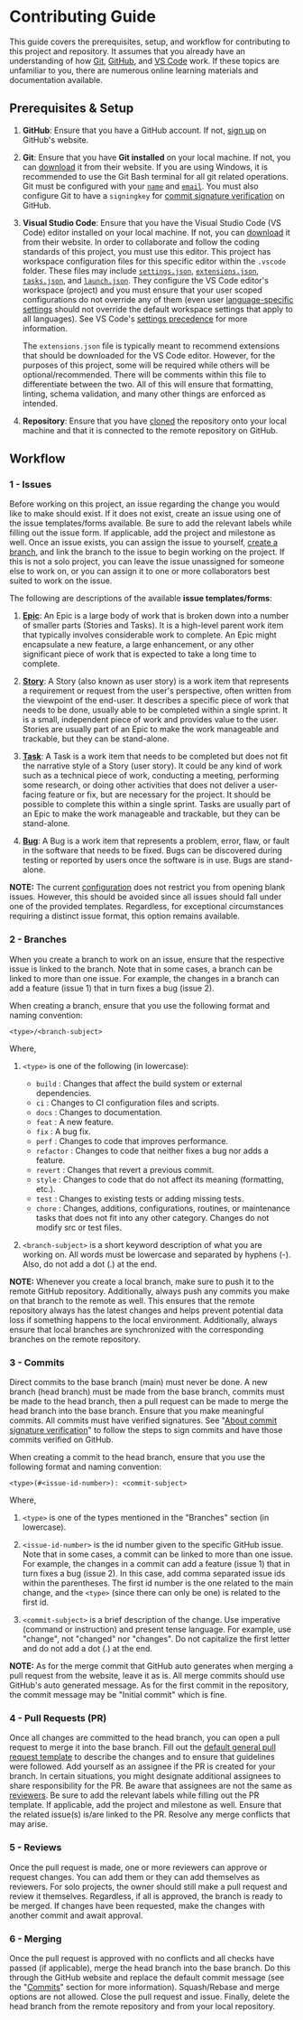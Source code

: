 # Contributing Guide

This guide covers the prerequisites, setup, and workflow for contributing to this project and repository. It assumes that you already have an understanding of how [Git](https://git-scm.com/doc "Docs"), [GitHub](https://docs.github.com/en "Docs"), and [VS Code](https://code.visualstudio.com/docs "Docs") work. If these topics are unfamiliar to you, there are numerous online learning materials and documentation available.

## Prerequisites & Setup

1. **GitHub**: Ensure that you have a GitHub account. If not, [sign up](https://github.com/ "GitHub") on GitHub's website.

2. **Git**: Ensure that you have **Git installed** on your local machine. If not, you can [download](https://git-scm.com/downloads "Git") it from their website. If you are using Windows, it is recommended to use the Git Bash terminal for all git related operations. Git must be configured with your [`name`](https://docs.github.com/en/get-started/getting-started-with-git/setting-your-username-in-git) and [`email`](https://docs.github.com/en/account-and-profile/setting-up-and-managing-your-personal-account-on-github/managing-email-preferences/setting-your-commit-email-address). You must also configure Git to have a `signingkey` for [commit signature verification](https://docs.github.com/en/authentication/managing-commit-signature-verification/about-commit-signature-verification) on GitHub.

3. **Visual Studio Code**: Ensure that you have the Visual Studio Code (VS Code) editor installed on your local machine. If not, you can [download](https://code.visualstudio.com/ "Visual Studio Code (VS Code)") it from their website. In order to collaborate and follow the coding standards of this project, you must use this editor. This project has workspace configuration files for this specific editor within the `.vscode` folder. These files may include [`settings.json`](https://code.visualstudio.com/docs/getstarted/settings), [`extensions.json`](https://code.visualstudio.com/docs/editor/extension-marketplace#_workspace-recommended-extensions), [`tasks.json`](https://code.visualstudio.com/docs/editor/tasks), and [`launch.json`](https://code.visualstudio.com/docs/editor/debugging#_launch-configurations). They configure the VS Code editor's workspace (project) and you must ensure that your user scoped configurations do not override any of them (even user [language-specific settings](https://code.visualstudio.com/docs/getstarted/settings#_language-specific-editor-settings) should not override the default workspace settings that apply to all languages). See VS Code's [settings precedence](https://code.visualstudio.com/docs/getstarted/settings#_settings-precedence) for more information.

   The `extensions.json` file is typically meant to recommend extensions that should be downloaded for the VS Code editor. However, for the purposes of this project, some will be required while others will be optional/recommended. There will be comments within this file to differentiate between the two. All of this will ensure that formatting, linting, schema validation, and many other things are enforced as intended.

4. **Repository**: Ensure that you have [cloned](https://docs.github.com/en/repositories/creating-and-managing-repositories/cloning-a-repository) the repository onto your local machine and that it is connected to the remote repository on GitHub.

## Workflow

### 1 - Issues

Before working on this project, an issue regarding the change you would like to make should exist. If it does not exist, create an issue using one of the issue templates/forms available. Be sure to add the relevant labels while filling out the issue form. If applicable, add the project and milestone as well. Once an issue exists, you can assign the issue to yourself, [create a branch](#2---branches), and link the branch to the issue to begin working on the project. If this is not a solo project, you can leave the issue unassigned for someone else to work on, or you can assign it to one or more collaborators best suited to work on the issue.

The following are descriptions of the available **issue templates/forms**:

1. [**Epic**](https://github.com/antonio-crispino/.github/issues/new/choose): An Epic is a large body of work that is broken down into a number of smaller parts (Stories and Tasks). It is a high-level parent work item that typically involves considerable work to complete. An Epic might encapsulate a new feature, a large enhancement, or any other significant piece of work that is expected to take a long time to complete.

2. [**Story**](https://github.com/antonio-crispino/.github/issues/new/choose): A Story (also known as user story) is a work item that represents a requirement or request from the user's perspective, often written from the viewpoint of the end-user. It describes a specific piece of work that needs to be done, usually able to be completed within a single sprint. It is a small, independent piece of work and provides value to the user. Stories are usually part of an Epic to make the work manageable and trackable, but they can be stand-alone.

3. [**Task**](https://github.com/antonio-crispino/.github/issues/new/choose): A Task is a work item that needs to be completed but does not fit the narrative style of a Story (user story). It could be any kind of work such as a technical piece of work, conducting a meeting, performing some research, or doing other activities that does not deliver a user-facing feature or fix, but are necessary for the project. It should be possible to complete this within a single sprint. Tasks are usually part of an Epic to make the work manageable and trackable, but they can be stand-alone.

4. [**Bug**](https://github.com/antonio-crispino/.github/issues/new/choose): A Bug is a work item that represents a problem, error, flaw, or fault in the software that needs to be fixed. Bugs can be discovered during testing or reported by users once the software is in use. Bugs are stand-alone.

**NOTE:** The current [configuration](.github/ISSUE_TEMPLATE/config.yml "config.yml") does not restrict you from opening blank issues. However, this should be avoided since all issues should fall under one of the provided templates. Regardless, for exceptional circumstances requiring a distinct issue format, this option remains available.

### 2 - Branches

When you create a branch to work on an issue, ensure that the respective issue is linked to the branch. Note that in some cases, a branch can be linked to more than one issue. For example, the changes in a branch can add a feature (issue 1) that in turn fixes a bug (issue 2).

When creating a branch, ensure that you use the following format and naming convention:

```text
<type>/<branch-subject>
```

Where,

1. `<type>` is one of the following (in lowercase):

   - `build` : Changes that affect the build system or external dependencies.
   - `ci` : Changes to CI configuration files and scripts.
   - `docs` : Changes to documentation.
   - `feat` : A new feature.
   - `fix` : A bug fix.
   - `perf` : Changes to code that improves performance.
   - `refactor` : Changes to code that neither fixes a bug nor adds a feature.
   - `revert` : Changes that revert a previous commit.
   - `style` : Changes to code that do not affect its meaning (formatting, etc.).
   - `test` : Changes to existing tests or adding missing tests.
   - `chore` : Changes, additions, configurations, routines, or maintenance tasks that does not fit into any other category. Changes do not modify src or test files.

2. `<branch-subject>` is a short keyword description of what you are working on. All words must be lowercase and separated by hyphens (-). Also, do not add a dot (.) at the end.

**NOTE:** Whenever you create a local branch, make sure to push it to the remote GitHub repository. Additionally, always push any commits you make on that branch to the remote as well. This ensures that the remote repository always has the latest changes and helps prevent potential data loss if something happens to the local environment. Additionally, always ensure that local branches are synchronized with the corresponding branches on the remote repository.

### 3 - Commits

Direct commits to the base branch (main) must never be done. A new branch (head branch) must be made from the base branch, commits must be made to the head branch, then a pull request can be made to merge the head branch into the base branch. Ensure that you make meaningful commits. All commits must have verified signatures. See "[About commit signature verification](https://docs.github.com/en/authentication/managing-commit-signature-verification/about-commit-signature-verification)" to follow the steps to sign commits and have those commits verified on GitHub.

When creating a commit to the head branch, ensure that you use the following format and naming convention:

```text
<type>(#<issue-id-number>): <commit-subject>
```

Where,

1. `<type>` is one of the types mentioned in the "Branches" section (in lowercase).

2. `<issue-id-number>` is the id number given to the specific GitHub issue. Note that in some cases, a commit can be linked to more than one issue. For example, the changes in a commit can add a feature (issue 1) that in turn fixes a bug (issue 2). In this case, add comma separated issue ids within the parentheses. The first id number is the one related to the main change, and the `<type>` (since there can only be one) is related to the first id.

3. `<commit-subject>` is a brief description of the change. Use imperative (command or instruction) and present tense language. For example, use "change", not "changed" nor "changes". Do not capitalize the first letter and do not add a dot (.) at the end.

**NOTE:** As for the merge commit that GitHub auto generates when merging a pull request from the website, leave it as is. All merge commits should use GitHub's auto generated message. As for the first commit in the repository, the commit message may be "Initial commit" which is fine.

### 4 - Pull Requests (PR)

Once all changes are committed to the head branch, you can open a pull request to merge it into the base branch. Fill out the [default general pull request template](pull_request_template.md "pull_request_template.md") to describe the changes and to ensure that guidelines were followed. Add yourself as an assignee if the PR is created for your branch. In certain situations, you might designate additional assignees to share responsibility for the PR. Be aware that assignees are not the same as [reviewers](#5---reviews). Be sure to add the relevant labels while filling out the PR template. If applicable, add the project and milestone as well. Ensure that the related issue(s) is/are linked to the PR. Resolve any merge conflicts that may arise.

### 5 - Reviews

Once the pull request is made, one or more reviewers can approve or request changes. You can add them or they can add themselves as reviewers. For solo projects, the owner should still make a pull request and review it themselves. Regardless, if all is approved, the branch is ready to be merged. If changes have been requested, make the changes with another commit and await approval.

### 6 - Merging

Once the pull request is approved with no conflicts and all checks have passed (if applicable), merge the head branch into the base branch. Do this through the GitHub website and replace the default commit message (see the "[Commits](#3---commits)" section for more information). Squash/Rebase and merge options are not allowed. Close the pull request and issue. Finally, delete the head branch from the remote repository and from your local repository.
